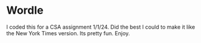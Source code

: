 # Wordle
I coded this for a CSA assignment 1/1/24. Did the best I could to make it like the New York Times version. Its pretty fun. Enjoy. 
